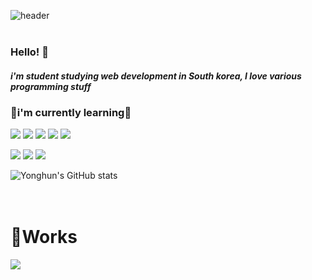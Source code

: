 ![header](https://capsule-render.vercel.app/api?type=cylinder&text=Yonghun&fontAlign=40&fontSize=40&desc=Github&descAlign=60&descAlignY=50&theme=radical&animation=blink)  
<br>
### Hello! 👋
##### i'm student studying web development in South korea, I love various programming stuff
### 🚀i'm currently learning🚀
<img src="https://img.shields.io/badge/CSS-1572B6?style=for-the-badge&logo=css3&logoColor=white"> <img src="https://img.shields.io/badge/HTML-E34F26?style=for-the-badge&logo=html5&logoColor=white"> <img src="https://img.shields.io/badge/JAVASCRIPT-F7DF1E?style=for-the-badge&logo=javascript&logoColor=black"> <img src="https://img.shields.io/badge/NODE.JS-339933?style=for-the-badge&logo=nodedotjs&logoColor=white"> <img src="https://img.shields.io/badge/REACT-61DAFB?style=for-the-badge&logo=react&logoColor=black">

<img src="https://img.shields.io/badge/TYPESCRIPT-3178C6?style=for-the-badge&logo=typescript&logoColor=white"> <img src="https://img.shields.io/badge/MYSQL-4479A1?style=for-the-badge&logo=mysql&logoColor=white"> <img src="https://img.shields.io/badge/SEQUELIZE-52B0E7?style=for-the-badge&logo=sequelize&logoColor=white">


![Yonghun's GitHub stats](https://github-readme-stats.vercel.app/api?username=2YH02&show_icons=true&theme=radical)
<br>
<br>
<br>
# 🔧Works
<a href="https://github.com/2YH02/Code-Snippet-Library">
  <img align="center" src="https://github-readme-stats.vercel.app/api/pin?username=2YH02&repo=Code-Snippet-Library&theme=radical&cache_seconds=86400" />
</a>
